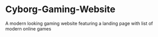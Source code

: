 # Cyborg-Gaming-Website
A modern looking gaming website featuring a landing page with list of modern online games
